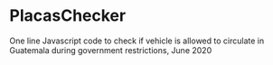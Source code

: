 # PlacasChecker
One line Javascript code to check if vehicle is allowed to circulate in Guatemala during government restrictions, June 2020
